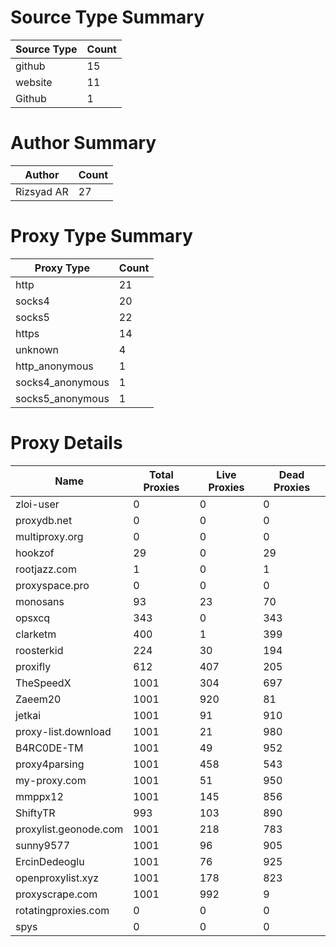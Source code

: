 # Source Type Summary

| Source Type | Count |
|-------------|-------|
| github | 15 |
| website | 11 |
| Github | 1 |


# Author Summary

| Author | Count |
|--------|-------|
| Rizsyad AR | 27 |


# Proxy Type Summary

| Proxy Type | Count |
|------------|-------|
| http | 21 |
| socks4 | 20 |
| socks5 | 22 |
| https | 14 |
| unknown | 4 |
| http_anonymous | 1 |
| socks4_anonymous | 1 |
| socks5_anonymous | 1 |


# Proxy Details

| Name | Total Proxies | Live Proxies | Dead Proxies |
|------|---------------|--------------|---------------|
| zloi-user | 0 | 0 | 0 |
| proxydb.net | 0 | 0 | 0 |
| multiproxy.org | 0 | 0 | 0 |
| hookzof | 29 | 0 | 29 |
| rootjazz.com | 1 | 0 | 1 |
| proxyspace.pro | 0 | 0 | 0 |
| monosans | 93 | 23 | 70 |
| opsxcq | 343 | 0 | 343 |
| clarketm | 400 | 1 | 399 |
| roosterkid | 224 | 30 | 194 |
| proxifly | 612 | 407 | 205 |
| TheSpeedX | 1001 | 304 | 697 |
| Zaeem20 | 1001 | 920 | 81 |
| jetkai | 1001 | 91 | 910 |
| proxy-list.download | 1001 | 21 | 980 |
| B4RC0DE-TM | 1001 | 49 | 952 |
| proxy4parsing | 1001 | 458 | 543 |
| my-proxy.com | 1001 | 51 | 950 |
| mmppx12 | 1001 | 145 | 856 |
| ShiftyTR | 993 | 103 | 890 |
| proxylist.geonode.com | 1001 | 218 | 783 |
| sunny9577 | 1001 | 96 | 905 |
| ErcinDedeoglu | 1001 | 76 | 925 |
| openproxylist.xyz | 1001 | 178 | 823 |
| proxyscrape.com | 1001 | 992 | 9 |
| rotatingproxies.com | 0 | 0 | 0 |
| spys | 0 | 0 | 0 |
